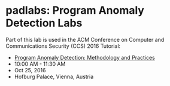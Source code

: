 # padlabs: Program Anomaly Detection Labs

Part of this lab is used in the ACM Conference on Computer and Communications Security (CCS) 2016 Tutorial:

* [Program Anomaly Detection: Methodology and Practices](https://www.sigsac.org/ccs/CCS2016/tutorials/#anomaly)
 * 10:00 AM - 11:30 AM
 * Oct 25, 2016
 * Hofburg Palace, Vienna, Austria
